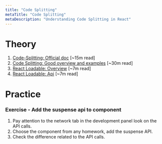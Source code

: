 ```yaml
---
title: "Code Splitting"
metaTitle: "Code Splitting"
metaDescription: "Understanding Code Splitting in React"
---
```


# Theory
1. [Code-Splitting: Official doc](https://reactjs.org/docs/code-splitting.html) [~15m read]
1. [Code Splitting: Good overview and examples](https://itnext.io/react-code-splitting-in-2019-9a5d2776c502) [~30m read]
1. [React Loadable: Overview](https://medium.com/@imranhsayed/code-splitting-in-react-using-react-loadable-load-code-on-demand-1726c5192387) [~7m read]
1. [React Loadable: Api](https://github.com/jamiebuilds/react-loadable) [~7m read] 

# Practice

### Exercise - Add the suspense api to component
1. Pay attention to the network tab in the development panel look on the API calls.   
1. Choose the component from any homework, add the suspense API.
1. Check the difference related to the API calls. 
